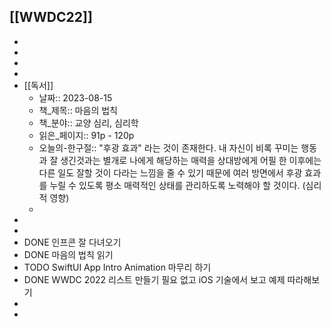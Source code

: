 ## [[WWDC22]]
-
-
-
-
- [[독서]]
	- 날짜:: 2023-08-15
	- 책_제목:: 마음의 법칙
	- 책_분야:: 교양 심리, 심리학
	- 읽은_페이지:: 91p - 120p
	- 오늘의-한구절:: "후광 효과" 라는 것이 존재한다. 내 자신이 비록 꾸미는 행동과 잘 생긴것과는 별개로 나에게 해당하는 매력을 상대방에게 어필 한 이후에는 다른 일도 잘할 것이 다라는 느낌을 줄 수 있기 때문에 여러 방면에서 후광 효과를 누릴 수 있도록 평소 매력적인 상태를 관리하도록 노력해야 할 것이다. (심리적 영향)
	-
-
-
- DONE 인프콘 잘 다녀오기
- DONE 마음의 법칙 읽기
- TODO SwiftUI App Intro Animation 마무리 하기
- DONE WWDC 2022 리스트 만들기 필요 없고 iOS 기술에서 보고 예제 따라해보기
-
-